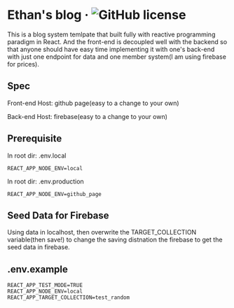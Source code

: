 # Ethan's blog &middot; ![GitHub license](https://img.shields.io/badge/license-MIT-blue.svg) 

This is a blog system temlpate that built fully with reactive programming paradigm in React. And the front-end is decoupled well with the backend so that anyone should have easy time implementing it with one's back-end with just one endpoint for data and one member system(I am using firebase for prices).

## Spec
Front-end Host: github page(easy to a change to your own)

Back-end Host: firebase(easy to a change to your own)

## Prerequisite

In root dir: .env.local
```
REACT_APP_NODE_ENV=local
```
In root dir: .env.production
```
REACT_APP_NODE_ENV=github_page
```

## Seed Data for Firebase
Using data in localhost, then overwrite the TARGET_COLLECTION variable(then save!) to change the saving distnation the firebase to get the seed data in firebase.

## .env.example
```
REACT_APP_TEST_MODE=TRUE
REACT_APP_NODE_ENV=local
REACT_APP_TARGET_COLLECTION=test_random
```